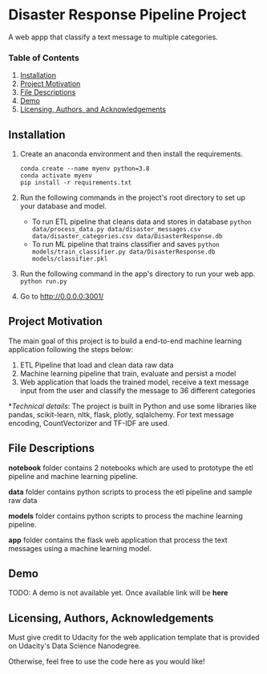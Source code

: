# Disaster Response Pipeline Project 
A web appp that classify a text message to multiple categories.

### Table of Contents

1. [Installation](#installation)
2. [Project Motivation](#motivation)
3. [File Descriptions](#files)
4. [Demo](#demo)
5. [Licensing, Authors, and Acknowledgements](#licensing)

## Installation <a name="installation"></a>

1. Create an anaconda environment and then install the requirements.

    ```
    conda create --name myenv python=3.8
    conda activate myenv 
    pip install -r requirements.txt
    ```


2. Run the following commands in the project's root directory to set up your database and model.

    - To run ETL pipeline that cleans data and stores in database
        `python data/process_data.py data/disaster_messages.csv data/disaster_categories.csv data/DisasterResponse.db`
    - To run ML pipeline that trains classifier and saves
        `python models/train_classifier.py data/DisasterResponse.db models/classifier.pkl`

3. Run the following command in the app's directory to run your web app.
    `python run.py`

4. Go to http://0.0.0.0:3001/


## Project Motivation<a name="motivation"></a>

The main goal of this project is to build a end-to-end machine learning application following the steps below:

1. ETL Pipeline that load and clean data raw data
2. Machine learning pipeline that train, evaluate and persist a model
3. Web application that loads the trained model, receive a text message input from the user and classify the message to  36 different categories

**Technical details*:
The project is built in Python and use some libraries like pandas, scikit-learn, nltk, flask, plotly, sqlalchemy.
For text message encoding, CountVectorizer and TF-IDF are used.

## File Descriptions <a name="files"></a>

**notebook** folder contains 2 notebooks which are used to prototype the 
etl pipeline and machine learning pipeline. 

**data** folder contains python scripts to process the etl pipeline 
and sample raw data

**models** folder contains python scripts to process the 
machine learning pipeline.

**app**  folder contains the flask web application that process the text messages
using a machine learning model.


## Demo <a name="demo"></a>

TODO: A demo is not available yet. Once available link will be **here**

## Licensing, Authors, Acknowledgements<a name="licensing"></a>

Must give credit to Udacity for the web application template that is provided
on Udacity's Data Science Nanodegree.

Otherwise, feel free to use the code here as you would like! 